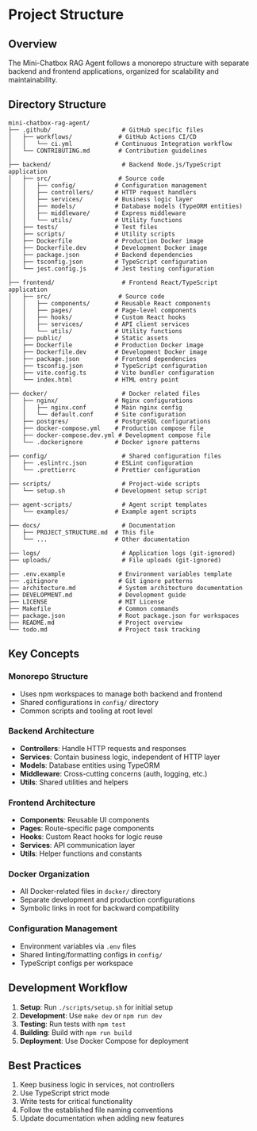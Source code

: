 # Project Structure

## Overview

The Mini-Chatbox RAG Agent follows a monorepo structure with separate backend and frontend applications, organized for scalability and maintainability.

## Directory Structure

```
mini-chatbox-rag-agent/
├── .github/                    # GitHub specific files
│   ├── workflows/             # GitHub Actions CI/CD
│   │   └── ci.yml            # Continuous Integration workflow
│   └── CONTRIBUTING.md        # Contribution guidelines
│
├── backend/                    # Backend Node.js/TypeScript application
│   ├── src/                   # Source code
│   │   ├── config/           # Configuration management
│   │   ├── controllers/      # HTTP request handlers
│   │   ├── services/         # Business logic layer
│   │   ├── models/           # Database models (TypeORM entities)
│   │   ├── middleware/       # Express middleware
│   │   └── utils/            # Utility functions
│   ├── tests/                # Test files
│   ├── scripts/              # Utility scripts
│   ├── Dockerfile            # Production Docker image
│   ├── Dockerfile.dev        # Development Docker image
│   ├── package.json          # Backend dependencies
│   ├── tsconfig.json         # TypeScript configuration
│   └── jest.config.js        # Jest testing configuration
│
├── frontend/                   # Frontend React/TypeScript application
│   ├── src/                   # Source code
│   │   ├── components/       # Reusable React components
│   │   ├── pages/            # Page-level components
│   │   ├── hooks/            # Custom React hooks
│   │   ├── services/         # API client services
│   │   └── utils/            # Utility functions
│   ├── public/               # Static assets
│   ├── Dockerfile            # Production Docker image
│   ├── Dockerfile.dev        # Development Docker image
│   ├── package.json          # Frontend dependencies
│   ├── tsconfig.json         # TypeScript configuration
│   ├── vite.config.ts        # Vite bundler configuration
│   └── index.html            # HTML entry point
│
├── docker/                     # Docker related files
│   ├── nginx/                # Nginx configurations
│   │   ├── nginx.conf        # Main nginx config
│   │   └── default.conf      # Site configuration
│   ├── postgres/             # PostgreSQL configurations
│   ├── docker-compose.yml    # Production compose file
│   ├── docker-compose.dev.yml # Development compose file
│   └── .dockerignore         # Docker ignore patterns
│
├── config/                     # Shared configuration files
│   ├── .eslintrc.json        # ESLint configuration
│   └── .prettierrc           # Prettier configuration
│
├── scripts/                    # Project-wide scripts
│   └── setup.sh              # Development setup script
│
├── agent-scripts/              # Agent script templates
│   └── examples/             # Example agent scripts
│
├── docs/                       # Documentation
│   ├── PROJECT_STRUCTURE.md  # This file
│   └── ...                   # Other documentation
│
├── logs/                       # Application logs (git-ignored)
├── uploads/                    # File uploads (git-ignored)
│
├── .env.example               # Environment variables template
├── .gitignore                 # Git ignore patterns
├── architecture.md            # System architecture documentation
├── DEVELOPMENT.md             # Development guide
├── LICENSE                    # MIT License
├── Makefile                   # Common commands
├── package.json               # Root package.json for workspaces
├── README.md                  # Project overview
└── todo.md                    # Project task tracking
```

## Key Concepts

### Monorepo Structure
- Uses npm workspaces to manage both backend and frontend
- Shared configurations in `config/` directory
- Common scripts and tooling at root level

### Backend Architecture
- **Controllers**: Handle HTTP requests and responses
- **Services**: Contain business logic, independent of HTTP layer
- **Models**: Database entities using TypeORM
- **Middleware**: Cross-cutting concerns (auth, logging, etc.)
- **Utils**: Shared utilities and helpers

### Frontend Architecture
- **Components**: Reusable UI components
- **Pages**: Route-specific page components
- **Hooks**: Custom React hooks for logic reuse
- **Services**: API communication layer
- **Utils**: Helper functions and constants

### Docker Organization
- All Docker-related files in `docker/` directory
- Separate development and production configurations
- Symbolic links in root for backward compatibility

### Configuration Management
- Environment variables via `.env` files
- Shared linting/formatting configs in `config/`
- TypeScript configs per workspace

## Development Workflow

1. **Setup**: Run `./scripts/setup.sh` for initial setup
2. **Development**: Use `make dev` or `npm run dev`
3. **Testing**: Run tests with `npm test`
4. **Building**: Build with `npm run build`
5. **Deployment**: Use Docker Compose for deployment

## Best Practices

1. Keep business logic in services, not controllers
2. Use TypeScript strict mode
3. Write tests for critical functionality
4. Follow the established file naming conventions
5. Update documentation when adding new features